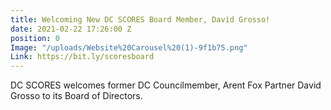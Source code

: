 ```yaml
---
title: Welcoming New DC SCORES Board Member, David Grosso!
date: 2021-02-22 17:26:00 Z
position: 0
Image: "/uploads/Website%20Carousel%20(1)-9f1b75.png"
Link: https://bit.ly/scoresboard
---
```


DC SCORES welcomes former DC Councilmember, Arent Fox Partner David Grosso to its Board of Directors.